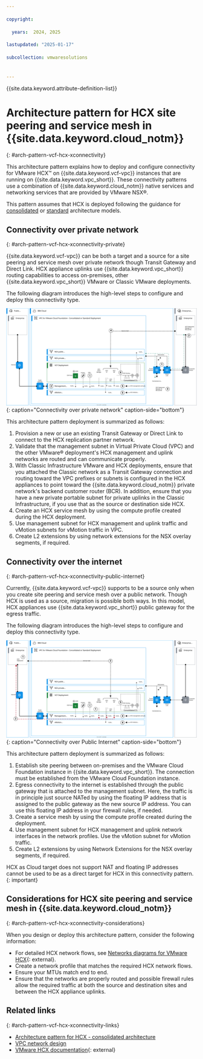 ```yaml
---

copyright:

  years:  2024, 2025

lastupdated: "2025-01-17"

subcollection: vmwaresolutions


---
```


{{site.data.keyword.attribute-definition-list}}

# Architecture pattern for HCX site peering and service mesh in {{site.data.keyword.cloud_notm}}
{: #arch-pattern-vcf-hcx-xconnectivity}

This architecture pattern explains how to deploy and configure connectivity for VMware HCX™ on {{site.data.keyword.vcf-vpc}} instances that are running on {{site.data.keyword.vpc_short}}. These connectivity patterns use a combination of {{site.data.keyword.cloud_notm}} native services and networking services that are provided by VMware NSX®.



This pattern assumes that HCX is deployed following the guidance for [consolidated](/docs/vmwaresolutions?topic=vmwaresolutions-arch-pattern-vcf-hcx-con) or [standard](/docs/vmwaresolutions?topic=vmwaresolutions-arch-pattern-vcf-hcx-std) architecture models.

## Connectivity over private network
{: #arch-pattern-vcf-hcx-xconnectivity-private}

{{site.data.keyword.vcf-vpc}} can be both a target and a source for a site peering and service mesh over private network though Transit Gateway and Direct Link. HCX appliance uplinks use {{site.data.keyword.vpc_short}} routing capabilities to access on-premises, other {{site.data.keyword.vpc_short}} VMware or Classic VMware deployments.

The following diagram introduces the high-level steps to configure and deploy this connectivity type.

![Connectivity over private network](../../images/vcf-arch-hcx-net-priv.svg "Connectivity over private network."){: caption="Connectivity over private network" caption-side="bottom"}

This architecture pattern deployment is summarized as follows:

1. Provision a new or use an existing Transit Gateway or Direct Link to connect to the HCX replication partner network.
1. Validate that the management subnet in Virtual Private Cloud (VPC) and the other VMware® deployment's HCX management and uplink networks are routed and can communicate properly.
1. With Classic Infrastructure VMware and HCX deployments, ensure that you attached the Classic network as a Transit Gateway connection and routing toward the VPC prefixes or subnets is configured in the HCX appliances to point toward the {{site.data.keyword.cloud_notm}} private network's backend customer router (BCR). In addition, ensure that you have a new private portable subnet for private uplinks in the Classic Infrastructure, if you use that as the source or destination side HCX.
1. Create an HCX service mesh by using the compute profile created during the HCX deployment.
1. Use management subnet for HCX management and uplink traffic and vMotion subnets for vMotion traffic in VPC.
1. Create L2 extensions by using network extensions for the NSX overlay segments, if required.

## Connectivity over the internet
{: #arch-pattern-vcf-hcx-xconnectivity-public-internet}

Currently, {{site.data.keyword.vcf-vpc}} supports to be a source only when you create site peering and service mesh over a public network. Though HCX is used as a source, migration is possible both ways. In this model, HCX appliances use {{site.data.keyword.vpc_short}} public gateway for the egress traffic.

The following diagram introduces the high-level steps to configure and deploy this connectivity type.

![Connectivity over the internet](../../images/vcf-arch-hcx-net-pub-1.svg "Connectivity over the internet."){: caption="Connectivity over Public Internet" caption-side="bottom"}

This architecture pattern deployment is summarized as follows:

1. Establish site peering between on-premises and the VMware Cloud Foundation instance in {{site.data.keyword.vpc_short}}. The connection must be established from the VMware Cloud Foundation instance.
1. Egress connectivity to the internet is established through the public gateway that is attached to the management subnet. Here, the traffic is in principle just source NATed by using the floating IP address that is assigned to the public gateway as the new source IP address. You can use this floating IP address in your firewall rules, if needed.
1. Create a service mesh by using the compute profile created during the deployment.
1. Use management subnet for HCX management and uplink network interfaces in the network profiles. Use the vMotion subnet for vMotion traffic.
1. Create L2 extensions by using Network Extensions for the NSX overlay segments, if required.

HCX as Cloud target does not support NAT and floating IP addresses cannot be used to be as a direct target for HCX in this connectivity pattern.
{: important}

## Considerations for HCX site peering and service mesh in {{site.data.keyword.cloud_notm}}
{: #arch-pattern-vcf-hcx-xconnectivity-considerations}

When you design or deploy this architecture pattern, consider the following information:

* For detailed HCX network flows, see [Networks diagrams for VMware HCX](https://ports.broadcom.com/network-diagrams/VMware-HCX){: external}.
* Create a network profile that matches the required HCX network flows.
* Ensure your MTUs match end to end.
* Ensure that the networks are properly routed and possible firewall rules allow the required traffic at both the source and destination sites and between the HCX appliance uplinks.

## Related links
{: #arch-pattern-vcf-hcx-xconnectivity-links}

* [Architecture pattern for HCX - consolidated architecture](/docs/vmwaresolutions?topic=vmwaresolutions-arch-pattern-vcf-hcx-con)
* [VPC network design](/docs/vmwaresolutions?topic=vmwaresolutions-vpc-vcf-vpc-deployment)
* [VMware HCX documentation](https://techdocs.broadcom.com/us/en/vmware-cis/hcx.html){: external}
